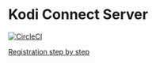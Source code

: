 # Kodi Connect Server

[![CircleCI](https://circleci.com/gh/kodi-connect/kodi-connect.svg?style=svg)](https://circleci.com/gh/kodi-connect/kodi-connect)

[Registration step by step](tutorial/readme.md)
